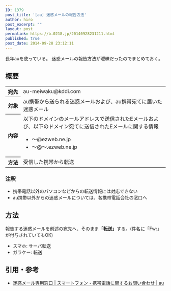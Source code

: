 ```yaml
---
ID: 1379
post_title: '[au] 迷惑メールの報告方法'
author: hiro
post_excerpt: ""
layout: post
permalink: https://b.0218.jp/20140928231211.html
published: true
post_date: 2014-09-28 23:12:11
---
```

長年auを使っている。
迷惑メールの報告方法が曖昧だったのでまとめておく。

<!--more-->

## 概要

<table>
<tbody>
  <tr>
    <th style="white-space: nowrap;">宛先</th>
    <td>au-meiwaku@kddi.com</td>
  </tr>
  <tr>
    <th>対象</th>
    <td>au携帯から送られる迷惑メールおよび、au携帯宛てに届いた迷惑メール</td>
  </tr>
  <tr>
    <th>内容</th>
    <td>以下のドメインのメールアドレスで送信されたEメールおよび、以下のドメイン宛てに送信されたEメールに関する情報<br />
<ul><li>～@ezweb.ne.jp</li><li>～@～.ezweb.ne.jp</li></ul></td></tr><tr><th>方法</th><td>受信した携帯から転送
    </td>
  </tr>
</tbody>
</table>

### 注釈

* 携帯電話以外のパソコンなどからの転送情報には対応できない
* au携帯以外からの迷惑メールについては、各携帯電話会社の窓口へ

## 方法

報告する迷惑メールを前述の宛先へ、そのまま<strong>「転送」</strong>する。<span class="text-muted">(件名に「Fw:」が付与されていてもOK)</span>

* スマホ: サーバ転送
* ガラケー: 転送

## 引用・参考

* <a href="http://www.au.kddi.com/support/inquiry/mobile/mail/">迷惑メール専用窓口 | スマートフォン・携帯電話に関するお問い合わせ | au</a>